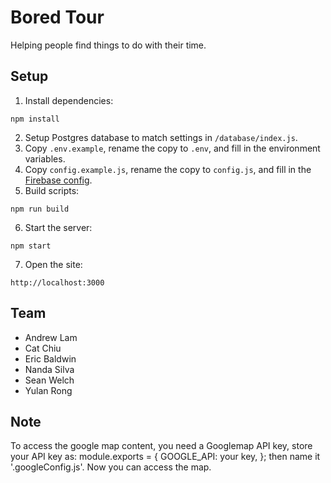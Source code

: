 # Bored Tour
Helping people find things to do with their time.

## Setup
1. Install dependencies:
```
npm install
```
2. Setup Postgres database to match settings in `/database/index.js`.
3. Copy `.env.example`, rename the copy to `.env`, and fill in the environment variables.
4. Copy `config.example.js`, rename the copy to `config.js`, and fill in the [Firebase config](https://firebase.google.com/docs/web/setup).
5. Build scripts:
```
npm run build
```
6. Start the server:
```
npm start
```
7. Open the site:
```
http://localhost:3000
```

## Team
- Andrew Lam
- Cat Chiu
- Eric Baldwin
- Nanda Silva
- Sean Welch
- Yulan Rong

## Note
To access the google map content, you need a Googlemap API key, store your API key as:
module.exports = {
  GOOGLE_API: your key,
};
then name it '.googleConfig.js'. Now you can access the map.